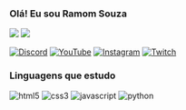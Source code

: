 

### Olá! Eu sou Ramom Souza 


<div style="display: inline-block;">
    <img aling="center" src="https://github-readme-stats.vercel.app/api?username=ramomsouza07&show_icons=true&theme=synthwave">
    <img aling="center" src="https://github-readme-stats.vercel.app/api/top-langs/?username=ramomsouza07&layout=compact&theme=synthwave">
</div>


[![Discord](https://img.shields.io/badge/Discord-7289DA?style=for-the-badge&logo=discord&logoColor=white
)](https://discord.com/)
[![YouTube](https://img.shields.io/badge/YouTube-FF0000?style=for-the-badge&logo=youtube&logoColor=white)](https://youtube.com/)
[![Instagram](https://img.shields.io/badge/Instagram-E4405F?style=for-the-badge&logo=instagram&logoColor=white)](https://instagram.com/)
[![Twitch](https://img.shields.io/badge/Twitch-9146FF?style=for-the-badge&logo=twitch&logoColor=white)](https://twitch.tv/)

### Linguagens que estudo
<div style="display: inline-block;">
    <img aling="center" src="https://img.shields.io/badge/HTML5-E34F26?style=for-the-badge&logo=html5&logoColor=white" alt="html5">
    <img aling="center" src="https://img.shields.io/badge/CSS3-1572B6?style=for-the-badge&logo=css3&logoColor=white" alt="css3">
    <img aling="center" src="https://img.shields.io/badge/JavaScript-323330?style=for-the-badge&logo=javascript&logoColor=F7DF1E" alt="javascript">
    <img aling="center" src="https://img.shields.io/badge/Python-14354C?style=for-the-badge&logo=python&logoColor=white" alt="python">
</div>
